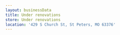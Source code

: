 ```yaml
---
layout: businessData
title: Under renovations
store: Under renovations
location: '429 S Church St, St Peters, MO 63376'
---
```


